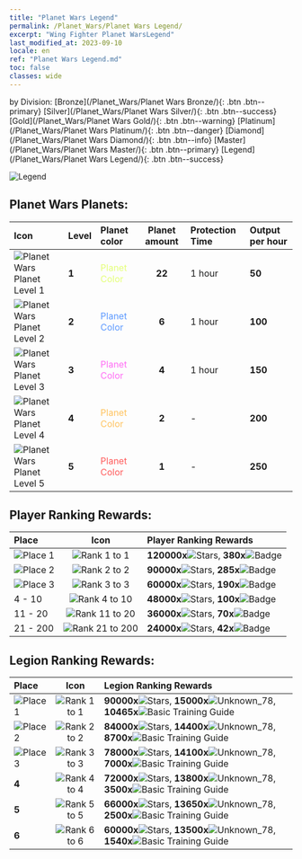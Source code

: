 ```yaml
---
title: "Planet Wars Legend"
permalink: /Planet_Wars/Planet Wars Legend/
excerpt: "Wing Fighter Planet WarsLegend"
last_modified_at: 2023-09-10
locale: en
ref: "Planet Wars Legend.md"
toc: false
classes: wide
---
```


  by Division:   [Bronze](/Planet_Wars/Planet Wars Bronze/){: .btn .btn--primary}   [Silver](/Planet_Wars/Planet Wars Silver/){: .btn .btn--success}   [Gold](/Planet_Wars/Planet Wars Gold/){: .btn .btn--warning}   [Platinum](/Planet_Wars/Planet Wars Platinum/){: .btn .btn--danger}   [Diamond](/Planet_Wars/Planet Wars Diamond/){: .btn .btn--info}   [Master](/Planet_Wars/Planet Wars Master/){: .btn .btn--primary}   [Legend](/Planet_Wars/Planet Wars Legend/){: .btn .btn--success} 



  ![Legend](/images/planet_wars/Legend.png)



## Planet Wars Planets:

  |  Icon | Level | Planet color | Planet amount | Protection Time | Output per hour |
  |:------|:------|:-------------|:-------------:|:----------------|:----------------|
 | ![Planet Wars Planet Level 1](/images/planet_wars/xqdz_xq_icon1_p.png) | **1** | <span style="color: #E4FF78">Planet Color</span> | **22** | 1 hour | **50** |
 | ![Planet Wars Planet Level 2](/images/planet_wars/xqdz_xq_icon2_p.png) | **2** | <span style="color: #5C99FF">Planet Color</span> | **6** | 1 hour | **100** |
 | ![Planet Wars Planet Level 3](/images/planet_wars/xqdz_xq_icon2_p.png) | **3** | <span style="color: #FF6DF4">Planet Color</span> | **4** | 1 hour | **150** |
 | ![Planet Wars Planet Level 4](/images/planet_wars/xqdz_xq_icon4_p.png) | **4** | <span style="color: #FFC35E">Planet Color</span> | **2** | - | **200** |
 | ![Planet Wars Planet Level 5](/images/planet_wars/xqdz_xq_icon5_p.png) | **5** | <span style="color: #FF5A5A">Planet Color</span> | **1** | - | **250** |


## Player Ranking Rewards:

  |  Place | Icon | Player Ranking Rewards |
  |:-------|:----:|:----------------|
  | ![Place 1](/images/place_1_p.png) | ![Rank 1 to 1](/images/planet_wars/rank_1_p.png) | **120000x**![Stars](/images/item/Stars_p.png), **380x**![Badge](/images/item/Badge_p.png) |
  | ![Place 2](/images/place_2_p.png) | ![Rank 2 to 2](/images/planet_wars/rank_2_p.png) | **90000x**![Stars](/images/item/Stars_p.png), **285x**![Badge](/images/item/Badge_p.png) |
  | ![Place 3](/images/place_3_p.png) | ![Rank 3 to 3](/images/planet_wars/rank_3_p.png) | **60000x**![Stars](/images/item/Stars_p.png), **190x**![Badge](/images/item/Badge_p.png) |
  | 4 - 10 | ![Rank 4 to 10](/images/planet_wars/rank_4_p.png) | **48000x**![Stars](/images/item/Stars_p.png), **100x**![Badge](/images/item/Badge_p.png) |
  | 11 - 20 | ![Rank 11 to 20](/images/planet_wars/rank_5_p.png) | **36000x**![Stars](/images/item/Stars_p.png), **70x**![Badge](/images/item/Badge_p.png) |
  | 21 - 200 | ![Rank 21 to 200](/images/planet_wars/rank_6_p.png) | **24000x**![Stars](/images/item/Stars_p.png), **42x**![Badge](/images/item/Badge_p.png) |


## Legion Ranking Rewards:

  |  Place | Icon | Legion Ranking Rewards |
  |:-------|:----:|:----------------|
  | ![Place 1](/images/place_1_p.png) | ![Rank 1 to 1](/images/planet_wars/rank_1_p.png) | **90000x**![Stars](/images/item/Stars_p.png), **15000x**![Unknown_78](/images/item/xqdz_icon6_p.png), **10465x**![Basic Training Guide](/images/item/Basic_Training_Guide_p.png) |
  | ![Place 2](/images/place_2_p.png) | ![Rank 2 to 2](/images/planet_wars/rank_2_p.png) | **84000x**![Stars](/images/item/Stars_p.png), **14400x**![Unknown_78](/images/item/xqdz_icon6_p.png), **8700x**![Basic Training Guide](/images/item/Basic_Training_Guide_p.png) |
  | ![Place 3](/images/place_3_p.png) | ![Rank 3 to 3](/images/planet_wars/rank_3_p.png) | **78000x**![Stars](/images/item/Stars_p.png), **14100x**![Unknown_78](/images/item/xqdz_icon6_p.png), **7000x**![Basic Training Guide](/images/item/Basic_Training_Guide_p.png) |
  | **4** | ![Rank 4 to 4](/images/planet_wars/rank_4_p.png) | **72000x**![Stars](/images/item/Stars_p.png), **13800x**![Unknown_78](/images/item/xqdz_icon6_p.png), **3500x**![Basic Training Guide](/images/item/Basic_Training_Guide_p.png) |
  | **5** | ![Rank 5 to 5](/images/planet_wars/rank_5_p.png) | **66000x**![Stars](/images/item/Stars_p.png), **13650x**![Unknown_78](/images/item/xqdz_icon6_p.png), **2500x**![Basic Training Guide](/images/item/Basic_Training_Guide_p.png) |
  | **6** | ![Rank 6 to 6](/images/planet_wars/rank_6_p.png) | **60000x**![Stars](/images/item/Stars_p.png), **13500x**![Unknown_78](/images/item/xqdz_icon6_p.png), **1540x**![Basic Training Guide](/images/item/Basic_Training_Guide_p.png) |
